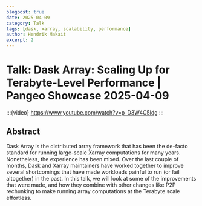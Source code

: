 ```yaml
---
blogpost: true
date: 2025-04-09
category: Talk
tags: [dask, xarray, scalability, performance]
author: Hendrik Makait
excerpt: 2
---
```

# Talk: Dask Array: Scaling Up for Terabyte-Level Performance | Pangeo Showcase 2025-04-09

:::{video} https://www.youtube.com/watch?v=p_D3W4C5ldg
:::

## Abstract

Dask Array is the distributed array framework that has been the de-facto standard for running large-scale Xarray computations for many years.
Nonetheless, the experience has been mixed. Over the last couple of months, Dask and Xarray maintainers have worked together to improve several shortcomings that have made workloads painful to run (or fail altogether) in the past.
In this talk, we will look at some of the improvements that were made, and how they combine with other changes like P2P rechunking to make running array computations at the Terabyte scale effortless.
